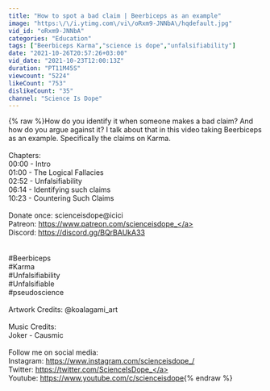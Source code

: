 ```yaml
---
title: "How to spot a bad claim | Beerbiceps as an example"
image: "https:\/\/i.ytimg.com\/vi\/oRxm9-JNNbA\/hqdefault.jpg"
vid_id: "oRxm9-JNNbA"
categories: "Education"
tags: ["Beerbiceps Karma","science is dope","unfalsifiability"]
date: "2021-10-26T20:57:26+03:00"
vid_date: "2021-10-23T12:00:13Z"
duration: "PT11M45S"
viewcount: "5224"
likeCount: "753"
dislikeCount: "35"
channel: "Science Is Dope"
---
```

{% raw %}How do you identify it when someone makes a bad claim? And how do you argue against it? I talk about that in this video taking Beerbiceps as an example. Specifically the claims on Karma.<br /><br />Chapters:<br />00:00 - Intro<br />01:00 - The Logical Fallacies<br />02:52 - Unfalsifiability<br />06:14 - Identifying such claims<br />10:23 - Countering Such Claims<br /><br />Donate once: scienceisdope@icici<br />Patreon: <a rel="nofollow" target="blank" href="https://www.patreon.com/scienceisdope_">https://www.patreon.com/scienceisdope_</a><br />Discord: <a rel="nofollow" target="blank" href="https://discord.gg/BQrBAUkA33">https://discord.gg/BQrBAUkA33</a><br /><br /><br />#Beerbiceps<br />#Karma<br />#Unfalsifiability<br />#Unfalsifiable<br />#pseudoscience<br /><br />Artwork Credits: @koalagami_art<br /><br />Music Credits:<br />Joker - Causmic<br /><br />Follow me on social media:<br />Instagram: <a rel="nofollow" target="blank" href="https://www.instagram.com/scienceisdope_/">https://www.instagram.com/scienceisdope_/</a><br />Twitter: <a rel="nofollow" target="blank" href="https://twitter.com/ScienceIsDope_">https://twitter.com/ScienceIsDope_</a><br />Youtube: <a rel="nofollow" target="blank" href="https://www.youtube.com/c/scienceisdope">https://www.youtube.com/c/scienceisdope</a>{% endraw %}
